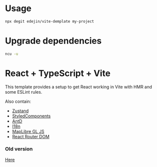 # Usage

```bash
npx degit edejin/vite-demplate my-project
```

# Upgrade dependencies

```bash
ncu -u
```

# React + TypeScript + Vite

This template provides a setup to get React working in Vite with HMR and some ESLint rules.

Also contain:
- [Zustand](https://github.com/pmndrs/zustand)
- [StyledComponents](https://styled-components.com/)
- [AntD](https://ant.design/)
- [I18n](https://formatjs.io/docs/getting-started/installation)
- [MapLibre GL JS](https://maplibre.org/maplibre-gl-js/docs/)
- [React Router DOM](https://reactrouter.com/en/main)

### Old version
[Here](https://github.com/edejin/cra-template-demplate)
